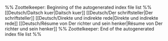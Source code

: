 %% Zoottelkeeper: Beginning of the autogenerated index file list  %%
 [[Deutsch/Daitsch kuer|Daitsch kuer]]
 [[Deutsch/Der schriftsteller|Der schriftsteller]]
 [[Deutsch/Direkte und indirekte rede|Direkte und indirekte rede]]
 [[Deutsch/Résume von Der richter und sein henker|Résume von Der richter und sein henker]]
%% Zoottelkeeper: End of the autogenerated index file list  %%
